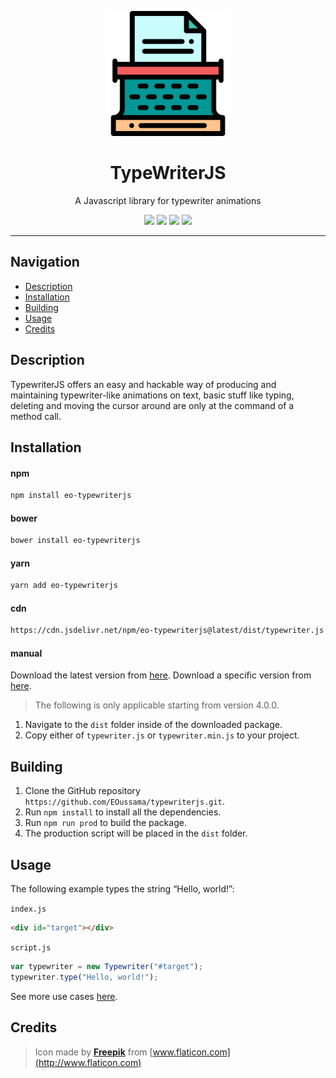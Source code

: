 <p align="center">
    <a href="http://eoussama.github.io/typewriterjs"><img src="assets/logo.svg" alt="Logo" width="200px"><a>
    <h1 align="center">TypeWriterJS</h1>
    <p align="center">A Javascript library for typewriter animations</p>
    <p align="center">
        <img src="https://img.shields.io/github/release/EOussama/typewriterjs.svg">
        <img src="https://img.shields.io/github/downloads/EOussama/typewriterjs/latest/total.svg">
        <img src="https://img.shields.io/github/languages/code-size/EOussama/typewriterjs.svg">
        <img src="https://img.shields.io/github/license/EOussama/typewriterjs.svg">
    </p>
</p>

<hr>

## Navigation

- [Description](#description)
- [Installation](#installation)
- [Building](#building)
- [Usage](#usage)
- [Credits](#credits)

## Description

TypewriterJS offers an easy and hackable way of producing and maintaining typewriter-like animations on text, basic stuff like typing, deleting and moving the cursor around are only at the command of a method call.

## Installation

#### npm

```bash
npm install eo-typewriterjs
```

#### bower

```bash
bower install eo-typewriterjs
```

#### yarn

```bash
yarn add eo-typewriterjs
```

#### cdn

```bash
https://cdn.jsdelivr.net/npm/eo-typewriterjs@latest/dist/typewriter.js
```

#### manual

Download the latest version from [here](https://github.com/EOussama/typewriterjs/releases).
Download a specific version from [here](https://github.com/EOussama/typewriterjs/releases).

> The following is only applicable starting from version 4.0.0.

1. Navigate to the `dist` folder inside of the downloaded package.
2. Copy either of `typewriter.js` or `typewriter.min.js` to your project.

## Building

1. Clone the GitHub repository `https://github.com/EOussama/typewriterjs.git`.
2. Run `npm install` to install all the dependencies.
3. Run `npm run prod` to build the package.
4. The production script will be placed in the `dist` folder.

## Usage

The following example types the string “Hello, world!”:

`index.js`

```html
<div id="target"></div>
```

`script.js`

```js
var typewriter = new Typewriter("#target");
typewriter.type("Hello, world!");
```

See more use cases [here](./docs/documentation.md).

## Credits

> Icon made by [**Freepik**](http://www.flaticon.com) from [www.flaticon.com](http://www.flaticon.com)
